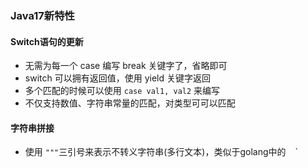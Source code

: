 ### Java17新特性

#### Switch语句的更新
- 无需为每一个 case 编写 break 关键字了，省略即可
- switch 可以拥有返回值，使用 yield 关键字返回
- 多个匹配的时候可以使用 `case val1, val2` 来编写
- 不仅支持数值、字符串常量的匹配，对类型可可以匹配

#### 字符串拼接
- 使用 ` """ `三引号来表示不转义字符串(多行文本)，类似于golang中的 ` ` `
